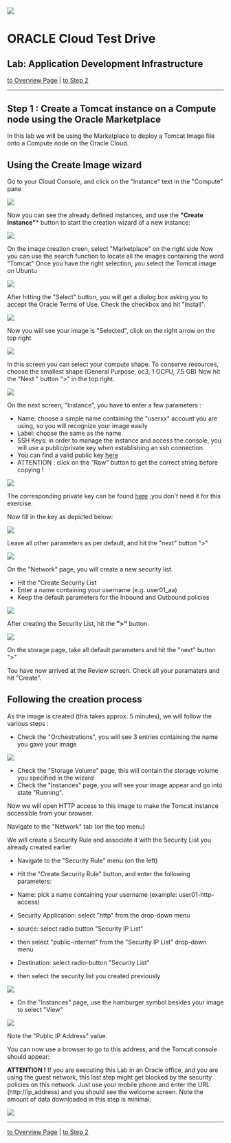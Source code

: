![](../common/images/customer.logo.png)
---
# ORACLE Cloud Test Drive
## Lab: Application Development Infrastructure ##


[to Overview Page](../AppDevInfra.md) | [to Step 2](../jcs-create/README.md)

----
## Step 1 : Create a Tomcat instance on a Compute node using the Oracle Marketplace

In this lab we will be using the Marketplace to deploy a Tomcat Image file onto a Compute node on the Oracle Cloud. 

## Using the Create Image wizard ##

Go to your Cloud Console, and click on the "Instance" text in the "Compute" pane


![](./images/comp0.PNG)


Now you can see the already defined instances, and use the **"Create Instance"*** button to start the creation wizard of a new instance:


![](./images/comp1.PNG)


On the image creation creen, select "Marketplace" on the right side
Now you can use the search function to locate all the images containing the word "Tomcat"
Once you have the right selection, you select the Tomcat image on Ubuntu


![](images/comp2.PNG)


After hitting the "Select" button, you will get a dialog box asking you to accept the Oracle Terms of Use.
Check the checkbox and hit "Install".


![](images/comp3.PNG)


Now  you will see your image is "Selected", click on the right arrow on the top right


![](images/comp4.PNG)


In this screen you can select your compute shape.  To conserve resources, choose the smallest shape (General Purpose, oc3, 1 OCPU, 7.5 GB)
Now hit the "Next " button ">" in the top right.


![](images/comp7.PNG)


On the next screen, "Instance", you have to enter a few parameters :
+ Name: choose a simple name containing the "userxx" account you are using, so you will recognize your image easily
+ Label: choose the same as the name
+ SSH Keys: in order to manage the instance and access the console, you will use a public/private key when establishing an ssh connection.  
+ You can find a valid public key [here](bin/ctd_pub.pub)
+ ATTENTION : click on the "Raw"  button to get the correct string before copying !

![](images/comp18.PNG)

The corresponding private key can be found [here](bin/ctd_priv.openssh) ,you don't need it for this exercise.

Now fill in the key as depicted below:

![](images/comp8.PNG)


Leave all other parameters as per default, and hit the "next" button ">"


![](images/comp9c.PNG)



On the "Network" page, you will create a new security list.  
+ Hit the "Create Security List 
+ Enter a name containing your username (e.g. user01_aa)
+ Keep the default parameters for the Inbound and Outbound policies


![](images/comp9d.PNG)


After creating the Security List, hit the **">"** button.


![](images/comp9b.PNG)



On the storage page, take all default parameters and hit the "next" button ">"

Tou have now arrived at the Review screen.  Check all your paramaters and hit "Create".

## Following the creation process ##
As the image is created (this takes approx. 5 minutes), we will follow the various steps :

+ Check the "Orchestrations", you will see 3 entries containing the name you gave your image


![](images/comp10.PNG)


+ Check the "Storage Volume" page, this will contain the storage volume you specified in the wizard
+ Check the "Instances" page, you will see your image appear and go into state "Running".


Now we will open HTTP access to this image to make the Tomcat instance accessible from your browser.

Navigate to the "Network" tab (on the top menu)


We will create a Security Rule and associate it with the Security List you already created earlier.

+ Navigate to the "Security Rule" menu (on the left)
+ Hit the "Create Security Rule" button, and enter the following parameters:

+ Name: pick a name containing your username (example: user01-http-access)
+ Security Application: select "http" from the drop-down menu
+ source: select radio button "Security IP List"
+ then select "public-internet" from the "Security IP List" drop-down menu
+ Destination: select radio-button "Security List"
+ then select the security list you created previously


![](images/comp17.PNG)



+ On the "Instances" page, use the hamburger symbol besides your image to select "View"


![](images/comp11.PNG)


Note the "Public IP Address" value.

You can now use a browser to go to this address, and the Tomcat console should appear:

**ATTENTION !**
If you are executing this Lab in an Oracle office, and you are using the guest network, this last step might get blocked by the security policies on this network.  Just use your mobile phone and enter the URL (http://ip_address) and you should see the welcome screen.  Note the amount of data downloaded in this step is minimal.


![](images/comp13.PNG)

---
[to Overview Page](../AppDevInfra.md) | [to Step 2](../jcs-create/README.md)
